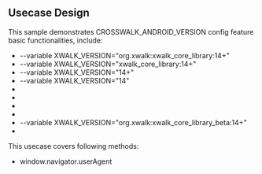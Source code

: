 ## Usecase Design

This sample demonstrates CROSSWALK_ANDROID_VERSION config feature basic functionalities, include:

* --variable XWALK_VERSION="org.xwalk:xwalk_core_library:14+"
* --variable XWALK_VERSION="xwalk_core_library:14+"
* --variable XWALK_VERSION="14+"
* --variable XWALK_VERSION="14"
* <preference name="xwalkVersion" value="org.xwalk:xwalk_core_library:14+" />
* <preference name="xwalkVersion" value="xwalk_core_library:14+" />
* <preference name="xwalkVersion" value="14+" />
* <preference name="xwalkVersion" value="14" />
* --variable XWALK_VERSION="org.xwalk:xwalk_core_library_beta:14+"
* <preference name="xwalkVersion" value="org.xwalk:xwalk_core_library_beta:14+" />

This usecase covers following methods:

* window.navigator.userAgent
